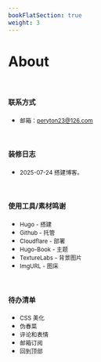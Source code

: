 ```yaml
---
bookFlatSection: true
weight: 3
---
```


# About

<br/>

#### 联系方式

+ <small>邮箱：peryton23@126.com</small>

<br/>

#### 装修日志

+ <small>2025-07-24 搭建博客。</small>

<br/>

#### 使用工具/素材鸣谢

+ <small>Hugo - 搭建</small>
+ <small>Github - 托管</small>
+ <small>Cloudflare - 部署</small>
+ <small>Hugo-Book - 主题</small>
+ <small>TextureLabs - 背景图片</small>
+ <small>ImgURL - 图床</small>

<br/>

#### 待办清单

+ <small>CSS 美化</small>
+ <small>伪春菜</small>
+ <small>评论和表情</small>
+ <small>邮箱订阅</small>
+ <small>回到顶部</small>
